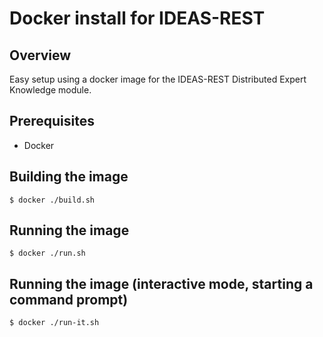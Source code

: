 # Docker install for IDEAS-REST

## Overview
Easy setup using a docker image for the IDEAS-REST Distributed Expert Knowledge module.

## Prerequisites
* Docker

## Building the image
```
$ docker ./build.sh
```
## Running the image
```
$ docker ./run.sh
```
## Running the image (interactive mode, starting a command prompt)
```
$ docker ./run-it.sh
```
